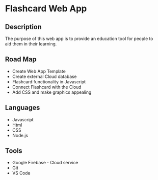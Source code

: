 # Flashcard Web App
## Description
The purpose of this web app is to provide an education tool for people to aid them in their learning.

## Road Map
* Create Web App Template
* Create external Cloud database
* Flashcard functionality in Javascript
* Connect Flashcard with the Cloud
* Add CSS and make graphics appealing

## Languages
* Javascript
* Html
* CSS
* Node.js

## Tools
* Google Firebase - Cloud service
* Git
* VS Code

